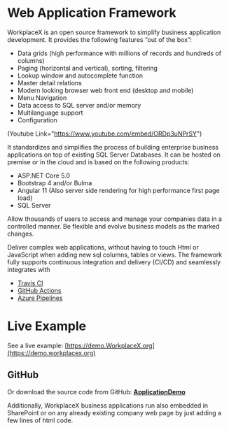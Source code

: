 # Web Application Framework
WorkplaceX is an open source framework to simplify business application development. It provides the following features “out of the box”:

* Data grids (high performance with millions of records and hundreds of columns)
* Paging (horizontal and vertical), sorting, filtering
* Lookup window and autocomplete function
* Master detail relations
* Modern looking browser web front end (desktop and mobile)
* Menu Navigation
* Data access to SQL server and/or memory
* Multilanguage support
* Configuration

(Youtube Link="https://www.youtube.com/embed/ORDp3uNPrSY")

It standardizes and simplifies the process of building enterprise business applications on top of existing SQL Server Databases. It can be hosted on premise or in the cloud and is based on the following products:

* ASP.NET Core 5.0
* Bootstrap 4 and/or Bulma
* Angular 11 (Also server side rendering for high performance first page load)
* SQL Server

Allow thousands of users to access and manage your companies data in a controlled manner. Be flexible and evolve business models as the marked changes.

Deliver complex web applications, without having to touch Html or JavaScript when adding new sql columns, tables or views. The framework fully supports continuous integration and delivery (CI/CD) and seamlessly integrates with

* [Travis CI](https://travis-ci.org/)
* [GitHub Actions](https://github.com/features/actions)
* [Azure Pipelines](https://azure.microsoft.com/en-us/services/devops/pipelines/)

# Live Example
See a live example: [https://demo.WorkplaceX.org](https://demo.workplacex.org)

## GitHub
Or download the source code from GitHub: **[ApplicationDemo](https://github.com/WorkplaceX/ApplicationDemo)** 

Additionally, WorkplaceX business applications run also embedded in SharePoint or on any already existing company web page by just adding a few lines of html code.

